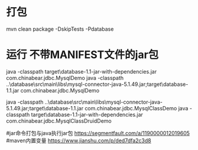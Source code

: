 # 打包
mvn clean  package -DskipTests -Pdatabase


# 运行   不带MANIFEST文件的jar包
java -classpath  target\database-1.1-jar-with-dependencies.jar  com.chinabear.jdbc.MysqlDemo
java -classpath ..\database\src\main\libs\mysql-connector-java-5.1.49.jar;target\database-1.1.jar com.chinabear.jdbc.MysqlDemo

java -classpath ..\database\src\main\libs\mysql-connector-java-5.1.49.jar;target\database-1.1.jar com.chinabear.jdbc.MysqlClassDemo
java -classpath  target\database-1.1-jar-with-dependencies.jar  com.chinabear.jdbc.MysqlClassDruidDemo


#jar命令打包与java执行jar包
https://segmentfault.com/a/1190000012019605
#maven内置变量
https://www.jianshu.com/p/ded7dfa2c3d8

